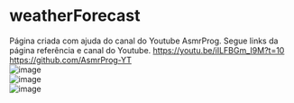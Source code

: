 # weatherForecast
Página criada com ajuda do canal do Youtube AsmrProg. 
Segue links da página referência e canal do Youtube.
https://youtu.be/iILFBGm_I9M?t=10
https://github.com/AsmrProg-YT
<br>
![image](https://user-images.githubusercontent.com/31543087/224517395-0b933f14-1de7-4629-807a-4d4f37b4a1bf.png)
<br>
![image](https://user-images.githubusercontent.com/31543087/224517405-39bc6698-4aab-4c63-a311-bfeb0f45a85a.png)
<br>
![image](https://user-images.githubusercontent.com/31543087/224517482-5c1751c9-5ab3-425d-993f-999c0fcaf731.png)
